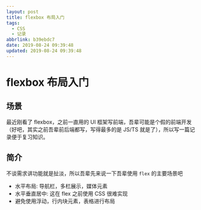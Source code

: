 ```yaml
---
layout: post
title: flexbox 布局入门
tags:
  - CSS
  - 记录
abbrlink: b39ebdc7
date: 2019-08-24 09:39:48
updated: 2019-08-24 09:39:48
---
```


# flexbox 布局入门

## 场景

最近刚看了 flexbox，之前一直用的 UI 框架写前端，吾辈可能是个假的前端开发（好吧，其实之前吾辈前后端都写，写得最多的是 JS/TS 就是了），所以写一篇记录便于复习知识。

## 简介

不谈需求讲功能就是扯淡，所以吾辈先来说一下吾辈使用 `flex` 的主要场景吧

- 水平布局: 导航栏，多栏展示，媒体元素
- 水平垂直居中: 这在 flex 之前使用 CSS 很难实现
- 避免使用浮动，行内块元素，表格进行布局
